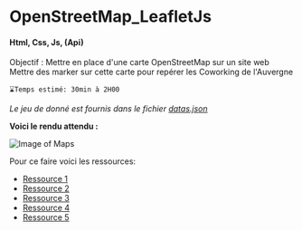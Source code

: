 # OpenStreetMap_LeafletJs
#### Html, Css, Js, (Api)

Objectif : Mettre en place d'une carte OpenStreetMap sur un site web
Mettre des marker sur cette carte pour repérer les Coworking de l'Auvergne

```⌛Temps estimé: 30min à 2H00```

*Le jeu de donné est fournis dans le fichier [datas.json](https://github.com/mastergoster/OpenStreetMap_leafletjs/blob/master/datas.json)*

**Voici le rendu attendu :**

![Image of Maps](https://github.com/mastergoster/OpenStreetMap_leafletjs/blob/master/images/demo.png)


Pour ce faire voici les ressources:
- [Ressource 1](https://leafletjs.com/)
- [Ressource 2](https://developer.mozilla.org/fr/docs/Web/JavaScript)
- [Ressource 3](http://opendata.auvergnerhonealpes.eu/data/5811ae6ae76ee/7-telecentres-et-espaces-de-coworking-en-auvergne.htm?tab=informations)
- [Ressource 4](https://developer.mozilla.org/fr/docs/Web/JavaScript/Reference/Objets_globaux/JSON/parse)
- [Ressource 5](https://nouvelle-techno.fr/actualites/2018/05/11/pas-a-pas-inserer-une-carte-openstreetmap-sur-votre-site)
 
